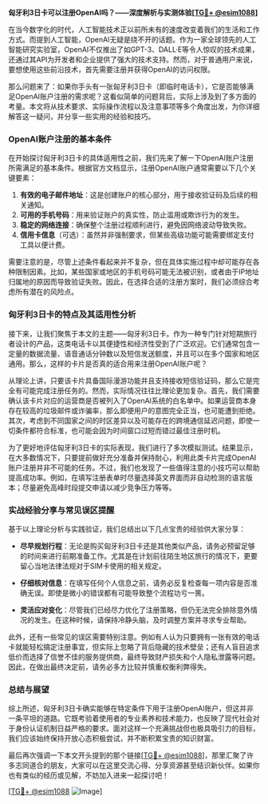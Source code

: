 **匈牙利3日卡可以注册OpenAI吗？——深度解析与实测体验[[TG💪+ @esim1088](https://t.me/s/esim1088)]**

在当今数字化的时代，人工智能技术正以前所未有的速度改变着我们的生活和工作方式。而提到人工智能，OpenAI无疑是绕不开的话题。作为一家全球领先的人工智能研究实验室，OpenAI不仅推出了如GPT-3、DALL·E等令人惊叹的技术成果，还通过其API为开发者和企业提供了强大的技术支持。然而，对于普通用户来说，要想使用这些前沿技术，首先需要注册并获得OpenAI的访问权限。

那么问题来了：如果你手头有一张匈牙利3日卡（即临时电话卡），它是否能够满足OpenAI账户注册的需求呢？这看似简单的问题背后，实际上涉及到了多方面的考量。本文将从技术要求、实际操作流程以及注意事项等多个角度出发，为你详细解答这一疑问，并分享一些实用的经验和技巧。

### OpenAI账户注册的基本条件

在开始探讨匈牙利3日卡的具体适用性之前，我们先来了解一下OpenAI账户注册所需满足的基本条件。根据官方文档显示，注册OpenAI账户通常需要以下几个关键要素：

1. **有效的电子邮件地址**：这是创建账户的核心部分，用于接收验证码及后续的相关通知。
2. **可用的手机号码**：用来验证账户的真实性，防止滥用或欺诈行为的发生。
3. **稳定的网络连接**：确保整个注册过程顺利进行，避免因网络波动导致失败。
4. **信用卡信息**（可选）：虽然并非强制要求，但某些高级功能可能需要绑定支付工具以便计费。

需要注意的是，尽管上述条件看起来并不复杂，但在具体实施过程中却可能存在各种限制因素。比如，某些国家或地区的手机号码可能无法被识别，或者由于IP地址归属地的原因而导致验证失败。因此，在选择合适的注册方案时，我们必须综合考虑所有潜在的风险点。

### 匈牙利3日卡的特点及其适用性分析

接下来，让我们聚焦于本文的主题——匈牙利3日卡。作为一种专门针对短期旅行者设计的产品，这类电话卡以其便捷性和经济性受到了广泛欢迎。它们通常包含一定量的数据流量、语音通话分钟数以及短信发送额度，并且可以在多个国家和地区通用。那么，这样的卡片是否真的适合用来注册OpenAI账户呢？

从理论上讲，只要该卡片具备国际漫游功能并且支持接收短信验证码，那么它是完全有可能完成注册任务的。然而，实际情况往往比理论更加复杂。首先，我们需要确认该卡片对应的运营商是否被列入了OpenAI系统的白名单中。如果运营商本身存在较高的垃圾邮件或诈骗率，那么即便用户的意图完全正当，也可能遭到拒绝。其次，考虑到不同国家之间的时区差异以及可能存在的跨境通信延迟问题，即使一切条件都符合标准，也可能会因为时间窗口过短而错过最佳注册时机。

为了更好地评估匈牙利3日卡的实际表现，我们进行了多次模拟测试。结果显示，在大多数情况下，只要提前做好充分准备并保持耐心，利用此类卡片完成OpenAI账户注册并非不可能的任务。不过，我们也发现了一些值得注意的小技巧可以帮助提高成功率。例如，在填写注册表单时尽量选择英文界面而非自动检测的语言版本；尽量避免高峰时段提交申请以减少竞争压力等等。

### 实战经验分享与常见误区提醒

基于以上理论分析与实践验证，我们总结出以下几点宝贵的经验供大家分享：

- **尽早规划行程**：无论是购买匈牙利3日卡还是其他类似产品，请务必预留足够的时间来进行前期准备工作。尤其是在计划前往陌生地区旅行的情况下，更要留心当地法律法规对于SIM卡使用的相关规定。
  
- **仔细核对信息**：在填写任何个人信息之前，请务必反复检查每一项内容是否准确无误。即使是微小的错误都有可能导致整个流程功亏一篑。

- **灵活应对变化**：尽管我们已经尽力优化了注册策略，但仍无法完全排除意外情况的发生。在这种时候，请保持冷静头脑，及时调整方案并寻求专业帮助。

此外，还有一些常见的误区需要特别注意。例如有人认为只要拥有一张有效的电话卡就能轻松搞定注册事宜，但实际上忽略了背后隐藏的技术壁垒；还有人盲目追求低价而选择了信誉不佳的服务提供商，最终导致财产损失和个人隐私泄露等问题。因此，在做出最终决定前，请务必多方比较并慎重权衡利弊得失。

### 总结与展望

综上所述，匈牙利3日卡确实能够在特定条件下用于注册OpenAI账户，但这并非一条平坦的道路。它既考验着使用者的专业素养和技术能力，也反映了现代社会对于身份认证机制日益严格的要求。面对这样一个充满挑战但也极具吸引力的目标，我们应该始终保持开放心态积极尝试，并不断积累宝贵的知识财富。

最后再次强调一下本文开头提到的那个链接[[TG💪+ @esim1088](https://t.me/s/esim1088)]，那里汇聚了许多志同道合的朋友，大家可以在这里交流心得、分享资源甚至结识新伙伴。如果你也有类似的经历或见解，不妨加入进来一起探讨吧！

[[TG💪+ @esim1088](https://t.me/s/esim1088) ![Image](https://i.postimg.cc/4NQfJmqS/Snipaste-2025-05-13-00-14-12.png)]